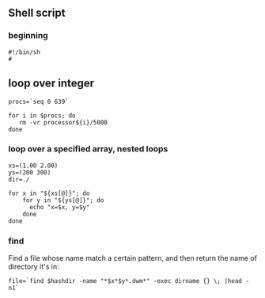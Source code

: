 ## Shell script

### beginning
```
#!/bin/sh
#
```

## loop over integer

```
procs=`seq 0 639`

for i in $procs; do
   rm -vr processor${i}/5000
done
```

### loop over a specified array, nested loops
```
xs=(1.00 2.00)
ys=(200 300)
dir=./

for x in "${xs[@]}"; do
    for y in "${ys[@]}"; do
      echo "x=$x, y=$y"
    done
done
```

### find
Find a file whose name match a certain pattern, and then return the name of directory it's in:
```
file=`find $hashdir -name "*$x*$y*.dwm*" -exec dirname {} \; |head -n1`
```
